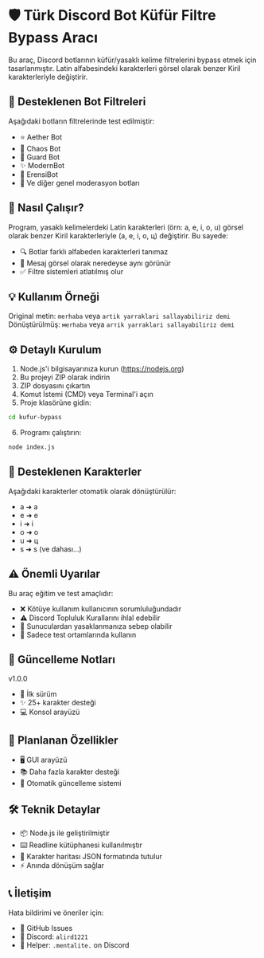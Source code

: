 # 🛡️ Türk Discord Bot Küfür Filtre Bypass Aracı

Bu araç, Discord botlarının küfür/yasaklı kelime filtrelerini bypass etmek için tasarlanmıştır. Latin alfabesindeki karakterleri görsel olarak benzer Kiril karakterleriyle değiştirir.

## 🤖 Desteklenen Bot Filtreleri

Aşağıdaki botların filtrelerinde test edilmiştir:
- ⭐ Aether Bot
- 🌟 Chaos Bot
- 💫 Guard Bot
- ✨ ModernBot
- 🌠 ErensiBot
- 🤖 Ve diğer genel moderasyon botları

## 🔧 Nasıl Çalışır?

Program, yasaklı kelimelerdeki Latin karakterleri (örn: a, e, i, o, u) görsel olarak benzer Kiril karakterleriyle (а, е, і, о, ц) değiştirir. Bu sayede:
- 🔍 Botlar farklı alfabeden karakterleri tanımaz
- 👀 Mesaj görsel olarak neredeyse aynı görünür
- ✅ Filtre sistemleri atlatılmış olur

## 💡 Kullanım Örneği

Original metin: `merhaba` veya `artik yarraklari sallayabiliriz demi`
Dönüştürülmüş: `меrһаbа` veya `аrтіk уаrrаklаrі ѕаllауаbіlіrіz dеmі`

## ⚙️ Detaylı Kurulum

1. Node.js'i bilgisayarınıza kurun (https://nodejs.org)
2. Bu projeyi ZIP olarak indirin
3. ZIP dosyasını çıkartın
4. Komut İstemi (CMD) veya Terminal'i açın
5. Proje klasörüne gidin:
```bash
cd kufur-bypass
```
6. Programı çalıştırın:
```bash
node index.js
```

## 🔄 Desteklenen Karakterler

Aşağıdaki karakterler otomatik olarak dönüştürülür:
- a ➜ а
- e ➜ е
- i ➜ і
- o ➜ о
- u ➜ ц
- s ➜ ѕ
(ve dahası...)

## ⚠️ Önemli Uyarılar

Bu araç eğitim ve test amaçlıdır:
- ❌ Kötüye kullanım kullanıcının sorumluluğundadır
- ⚠️ Discord Topluluk Kurallarını ihlal edebilir
- 🚫 Sunuculardan yasaklanmanıza sebep olabilir
- 🔬 Sadece test ortamlarında kullanın

## 📝 Güncelleme Notları

v1.0.0
- 🎉 İlk sürüm
- ✨ 25+ karakter desteği
- 💻 Konsol arayüzü

## 🚀 Planlanan Özellikler

- 🖥️ GUI arayüzü
- 📚 Daha fazla karakter desteği
- 🔄 Otomatik güncelleme sistemi

## 🛠️ Teknik Detaylar

- 📦 Node.js ile geliştirilmiştir
- ⌨️ Readline kütüphanesi kullanılmıştır
- 📄 Karakter haritası JSON formatında tutulur
- ⚡ Anında dönüşüm sağlar

## 📞 İletişim

Hata bildirimi ve öneriler için:
- 📮 GitHub Issues
- 💭 Discord: `alird1221`
- 💭 Helper: `.mentalite.` on Discord

